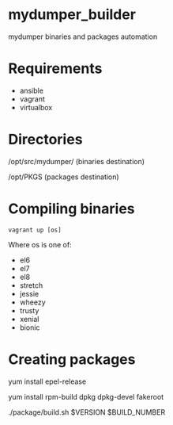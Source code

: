 # mydumper_builder
mydumper binaries and packages automation

# Requirements

- ansible
- vagrant
- virtualbox

# Directories

/opt/src/mydumper/ (binaries destination)

/opt/PKGS (packages destination)

# Compiling binaries

```
vagrant up [os]
```
Where os is one of:
- el6
- el7
- el8
- stretch
- jessie
- wheezy
- trusty
- xenial
- bionic

# Creating packages

yum install epel-release

yum install rpm-build dpkg dpkg-devel fakeroot

./package/build.sh $VERSION $BUILD_NUMBER

